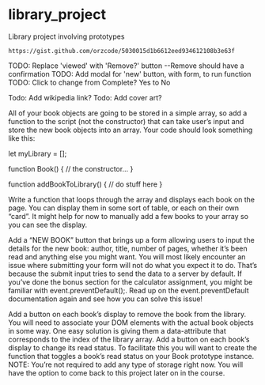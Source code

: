 # library_project
Library project involving prototypes
~~~
https://gist.github.com/orzcode/5030015d1b6612eed934612108b3e63f
~~~
TODO: Replace 'viewed' with 'Remove?' button
    --Remove should have a confirmation
TODO: Add modal for 'new' button, with form, to run function
TODO: Click to change from Complete? Yes to No

Todo: Add wikipedia link?
Todo: Add cover art?

All of your book objects are going to be stored in a simple array, so add a function to the script (not the constructor) that can take user’s input and store the new book objects into an array. Your code should look something like this:

let myLibrary = [];

function Book() {
  // the constructor...
}

function addBookToLibrary() {
  // do stuff here
}


Write a function that loops through the array and displays each book on the page. You can display them in some sort of table, or each on their own “card”. It might help for now to manually add a few books to your array so you can see the display.

Add a “NEW BOOK” button that brings up a form allowing users to input the details for the new book: author, title, number of pages, whether it’s been read and anything else you might want. You will most likely encounter an issue where submitting your form will not do what you expect it to do. That’s because the submit input tries to send the data to a server by default. If you’ve done the bonus section for the calculator assignment, you might be familiar with event.preventDefault();. Read up on the event.preventDefault documentation again and see how you can solve this issue!

Add a button on each book’s display to remove the book from the library.
You will need to associate your DOM elements with the actual book objects in some way. One easy solution is giving them a data-attribute that corresponds to the index of the library array.
Add a button on each book’s display to change its read status.
To facilitate this you will want to create the function that toggles a book’s read status on your Book prototype instance.
NOTE: You’re not required to add any type of storage right now. You will have the option to come back to this project later on in the course.
